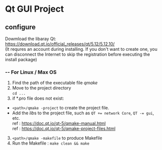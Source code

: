 # Qt GUI Project

## configure
Dowmload the libaray Qt: <https://download.qt.io/official_releases/qt/5.12/5.12.10/>  
(It requres an account during installing. If you don't want to create one, you can disconnect the Internet to skip the registration before executing the install package)

### -- For Linux / Max OS
1. Find the path of the executable file *qmake*
2. Move to the project directory  
  `cd ...`
2. if *.pro file does not exist:   
  - `<path>/qmake -project` to create the project file.  
  - Add the *lib*s to the project file, such as `QT += network Core`, `QT -= gui`, etc.  
  ref : <https://doc.qt.io/qt-5/qmake-manual.html>  
  ref : <https://doc.qt.io/qt-5/qmake-project-files.html>
3. `<path>/qmake -makefile` to produce Makefile
4. Run the Makefile : `make clean && make `
